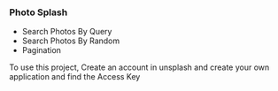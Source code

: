 ### Photo Splash

- Search Photos By Query
- Search Photos By Random
- Pagination

To use this project, Create an account in unsplash and create your own application and find the Access Key
